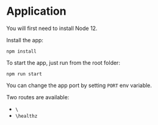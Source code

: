 # Application

You will first need to install Node 12.

Install the app:
```
npm install
```

To start the app, just run from the root folder:
```
npm run start
```

You can change the app port by setting `PORT` env variable.

Two routes are available:
- `\`
- `\healthz`